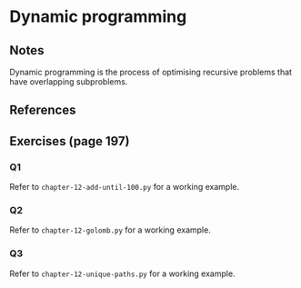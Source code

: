 # Dynamic programming

## Notes
Dynamic programming is the process of optimising recursive problems that have overlapping subproblems.

## References


## Exercises (page 197)

### Q1
Refer to `chapter-12-add-until-100.py` for a working example.

### Q2
Refer to `chapter-12-golomb.py` for a working example.

### Q3
Refer to `chapter-12-unique-paths.py` for a working example.